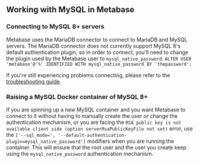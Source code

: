 ## Working with MySQL in Metabase

### Connecting to MySQL 8+ servers

Metabase uses the MariaDB connector to connect to MariaDB and MySQL servers. The MariaDB connector does not currently support MySQL 8's default authentication plugin, so in order to connect, you'll need to change the plugin used by the Metabase user to `mysql_native_password`: `ALTER USER 'metabase'@'%' IDENTIFIED WITH mysql_native_password BY 'thepassword';`

If you're still experiencing problems connecting, please refer to the [troubleshooting guide](../../troubleshooting-guide/datawarehouse.html#mysql-unable-to-log-in-with-correct-credentials).

### Raising a MySQL Docker container of MySQL 8+
If you are spinning up a new MySQL container and you want Metabase to connect to it without having to manually create the user or change the authentication mechanism, or you are facing the `RSA public key is not available client side (option serverRsaPublicKeyFile not set)` error, use the `['--sql_mode=', '--default-authentication-plugin=mysql_native_password']` modifiers when you are running the container. This will ensure that the root user and the user you create keep using the `mysql_native_password` authentication mechanism.
